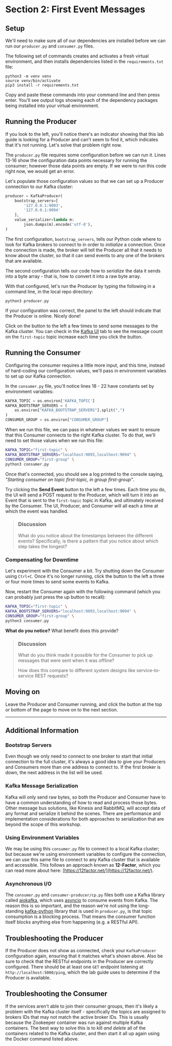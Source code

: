 # Section 2: First Event Messages

## Setup

We'll need to make sure all of our dependencies are installed before we can run our `producer.py` and `consumer.py` files. 

The following set of commands creates and activates a fresh virtual environment, and then installs dependencies listed in the `requirements.txt` file:

<span class="copy"></span>
```shell
python3 -m venv venv
source venv/bin/activate
pip3 install -r requirements.txt
```

Copy and paste these commands into your command line and then press enter. You'll see output logs showing each of the dependency packages being installed into your virtual environment. 

## Running the Producer

If you look to the left, you'll notice there's an indicator showing that this lab guide is looking for a Producer and can't seem to find it, which indicates that it's not running.  Let's solve that problem right now.

The `producer.py` file requires some configuration before we can run it. Lines 13-16 show the configuration data points necessary for running the consumer; however those data points are empty.  If we were to run this code right now, we would get an error.

Let's populate those configuration values so that we can set up a Producer connection to our Kafka cluster:

<span class="copy"></span>
```python
producer = KafkaProducer(
    bootstrap_servers=[
        '127.0.0.1:9093', 
        '127.0.0.1:9094'
    ],
    value_serializer=lambda m:
        json.dumps(m).encode('utf-8'),
)
```

The first configuration, `bootstrap_servers`, tells our Python code where to look for Kafka brokers to connect to in order to *initialize* a connection.  Once the connection is made, the broker will tell the Producer all that it needs to know about the cluster, so that it can send events to any one of the brokers that are available.

The second configuration tells our code how to *serialize* the data it sends into a byte array - that is, how to convert it into a raw byte array.

With that configured, let's run the Producer by typing the following in a command line, in the local repo directory:

<span class="copy"></span>
```shell
python3 producer.py
```

If your configuration was correct, the panel to the left should indicate that the Producer is online.  Nicely done!

Click on the button to the left a few times to send some messages to the Kafka cluster. You can check in the <a href="http://localhost:8080/ui/clusters/local/all-topics/first-topic/messages?keySerde=String&valueSerde=String&limit=100" target="_blank">Kafka UI</a> tab to see the message count on the `first-topic` topic increase each time you click the button.

## Running the Consumer

Configuring the consumer requires a little more input, and this time, instead of hard-coding our configuration values, we'll pass in environment variables to set up our Kafka connection.

In the `consumer.py` file, you'll notice lines 18 - 22 have constants set by environment variables:
```py
KAFKA_TOPIC = os.environ['KAFKA_TOPIC']
KAFKA_BOOTSTRAP_SERVERS = (
    os.environ["KAFKA_BOOTSTRAP_SERVERS"].split(",")
)
CONSUMER_GROUP = os.environ["CONSUMER_GROUP"]
```

When we run this file, we can pass in whatever values we want to ensure that this Consumer connects to the right Kafka cluster. To do that, we'll need to set those values when we run this file:

<span class="copy"></span>
```sh
KAFKA_TOPIC="first-topic" \
KAFKA_BOOTSTRAP_SERVERS="localhost:9093,localhost:9094" \
CONSUMER_GROUP="first-group" \
python3 consumer.py
```

Once that's connected, you should see a log printed to the console saying, *"Starting consumer on topic first-topic, in group first-group"*.

Try clicking the **Send Event** button to the left a few times. Each time you do, the UI will send a POST request to the Producer, which will turn it into an Event that is sent to the `first-topic` topic in Kafka, and ultimately received by the Consumer. The UI, Producer, and Consumer will all each a time at which the event was handled.

> ### Discussion
> What do you notice about the timestamps between the different events? Specifically, is there a pattern that you notice about which step takes the longest?

### Compensating for Downtime

Let's experiment with the Consumer a bit.  Try shutting down the Consumer using `Ctrl+C`. Once it's no longer running, click the button to the left a three or four more times to send some events to Kafka.  

Now, restart the Consumer again with the following command (which you can probably just press the up button to recall):

<span class="copy"></span>
```sh
KAFKA_TOPIC="first-topic" \
KAFKA_BOOTSTRAP_SERVERS="localhost:9093,localhost:9094" \
CONSUMER_GROUP="first-group" \
python3 consumer.py
```

**What do you notice?**  What benefit does this provide?

> ### Discussion
> What do you think made it possible for the Consumer to pick up messages that were sent when it was offline?
> 
> How does this compare to different system designs like service-to-service REST requests?

## Moving on

Leave the Producer and Consumer running, and click the button at the top or bottom of the page to move on to the next section.

<hr>

## Additional Information

### Bootstrap Servers

Even though we only need to connect to one broker to start that initial connection to the full cluster, it's always a good idea to give your Producers and Consumers more than one address to connect to.  If the first broker is down, the next address in the list will be used.

### Kafka Message Serialization

Kafka will only send raw bytes, so both the Producer and Consumer have to have a common understanding of how to read and process those bytes.  Other message bus solutions, like Kinesis and RabbitMQ, will accept data of any format and serialize it behind the scenes.  There are performance and implementation considerations for both approaches to serialization that are beyond the scope of this workshop.

### Using Environment Variables

We may be using this `consumer.py` file to connect to a local Kafka cluster; but because we're using environment variables to configure the connection, we can use this same file to connect to any Kafka cluster that is available and accessible.  This follows an approach known as **12-Factor**, which you can read more about here: [https://12factor.net/](https://12factor.net/).

### Asynchronous I/O

The `consumer.py` and `consumer-producer/cp.py` files both use a Kafka library called [aiokafka](https://github.com/aio-libs/aiokafka), which uses [asyncio](https://docs.python.org/3/library/asyncio.html) to consume events from Kafka. The reason this is so important, and the reason we're not using the long-standing [kafka-python](https://kafka-python.readthedocs.io/en/master/) library that is used in `producer.py`, is that topic consumption is a blocking process. That means the consumer function itself blocks anything else from happening (e.g. a RESTful API).      

## Troubleshooting the Producer

If the Producer does not show as connected, check your `KafkaProducer` configuration again, ensuring that it matches what's shown above. Also be sure to check that the RESTful endpoints in the Producer are correctly configured. There should be at least one `GET` endpoint listening at `http://localhost:5000/ping`, which the lab guide uses to determine if the Producer is available.

## Troubleshooting the Consumer

If the services aren't able to join their consumer groups, then it's likely a problem with the Kafka cluster itself - specifically the topics are assigned to brokers IDs that may not match the active broker IDs. This is usually because the Zookeeper container was run against multiple Kafka containers.  The best way to solve this is to kill *and delete* all of the containers related to the Kafka cluster, and then start it all up again using the Docker command listed above.